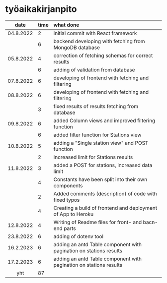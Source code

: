 # työaikakirjanpito

| date | time | what done  |
| :----:|:-----| :-----|
| 04.8.2022 | 2 | initial commit with React framework |
|           | 6 | backend developing with fetching from MongoDB database |
| 05.8.2022 | 4 | correction of fetching schemas for correct results |
|           | 6 | adding of validation from database |
| 07.8.2022 | 6 | developing of frontend with fetching and filtering |
| 08.8.2022 | 6 | developing of frontend with fetching and filtering |
|           | 3 | fixed results of results fetching from database |
| 09.8.2022 | 6 | added Column views and improved filtering function |
|           | 6 | added filter function for Stations view |
| 10.8.2022 | 5 | adding a "Single station view" and POST function |
|           | 2 | increased limit for Stations results |
| 11.8.2022 | 3 | added a POST for stations, increased data limit |
|           | 4 | Constants have been split into their own components |
|           | 2 | Added comments (description) of code with fixed typos |
|           | 4 | Creating a build of frontend and deployment of App to Heroku |
| 12.8.2022 | 4 | Writing of Readme files for front- and bacn-end parts |
| 23.8.2022 | 6 | adding of dotenv tool |
| 16.2.2023 | 6 | adding an antd Table component with pagination on stations results |
| 17.2.2023 | 6 | adding an antd Table component with pagination on stations results |
| yht       | 87 |
